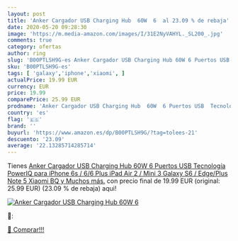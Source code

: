 ```yaml
---
layout: post
title: 'Anker Cargador USB Charging Hub  60W  6  al 23.09 % de rebaja'
date: 2020-05-20 09:28:30
image: 'https://m.media-amazon.com/images/I/31E2NyVAHYL._SL200_.jpg'
comments: true
category: ofertas
author: ring
slug: 'B00PTLSH9G-es Anker Cargador USB Charging Hub 60W 6 Puertos USB...'
sku: 'B00PTLSH9G-es'
tags: [ 'galaxy','iphone','xiaomi', ]
actualPrice: 19.99 EUR
currency: EUR
price: 19.99
comparePrice: 25.99 EUR
prodname: 'Anker Cargador USB Charging Hub  60W  6 Puertos USB  Tecnología PowerIQ  para iPhone 6s / 6/6 Plus  iPad Air 2 / Mini 3  Galaxy S6 / Edge/Plus  Note 5  Xiaomi  BQ y Muchos más.'
country: 'es'
flag: '🇪🇸'
brand: ''
buyurl: 'https://www.amazon.es/dp/B00PTLSH9G/?tag=tolees-21'
descuento: '23.09'
average: '22.13285714285714'
---
```


Tienes [Anker Cargador USB Charging Hub  60W  6 Puertos USB  Tecnología PowerIQ  para iPhone 6s / 6/6 Plus  iPad Air 2 / Mini 3  Galaxy S6 / Edge/Plus  Note 5  Xiaomi  BQ y Muchos más.](https://www.amazon.es/dp/B00PTLSH9G/?tag=tolees-21) con precio final de  19.99 EUR (original: 25.99 EUR) (23.09 %  de rebaja) aqui!

[![Anker Cargador USB Charging Hub  60W  6 ](https://m.media-amazon.com/images/I/31E2NyVAHYL._SL200_.jpg)](https://www.amazon.es/dp/B00PTLSH9G/?tag=tolees-21)

🔎:


[🛒 Comprar!!!](https://www.amazon.es/dp/B00PTLSH9G/?tag=tolees-21)
